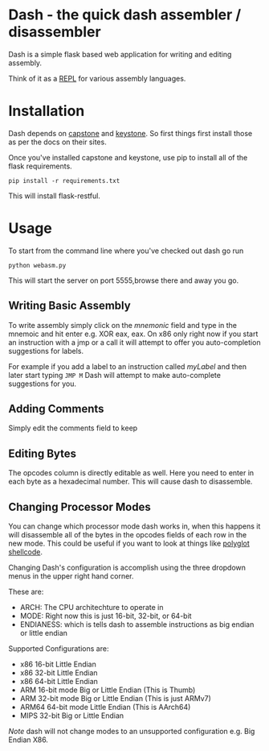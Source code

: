 # Dash - the quick dash assembler / disassembler

Dash is a simple flask based web application for writing and editing assembly. 

Think of it as a [REPL](https://en.wikipedia.org/wiki/Read%E2%80%93eval%E2%80%93print_loop) for various assembly languages.

# Installation

Dash depends on [capstone](http://www.capstone-engine.org/) and [keystone](http://www.keystone-engine.org/). So first things first install those as per the docs on their sites.

Once you've installed capstone and keystone, use pip to install all of the flask requirements. 

`pip install -r requirements.txt`

This will install flask-restful. 

# Usage

To start from the command line where you've checked out dash go run

`python webasm.py`

This will start the server on port 5555,browse there and away you go. 

## Writing Basic Assembly

To write assembly simply click on the *mnemonic* field and type in the mnemoic and hit enter e.g. XOR eax, eax. On x86 only right now if you start an instruction with a jmp or a call it will attempt to offer you auto-completion suggestions for labels.

For example if you add a label to an instruction called *myLabel* and then later start typing `JMP M` Dash will attempt to make auto-complete suggestions for you. 

## Adding Comments

Simply edit the comments field to keep

## Editing Bytes

The opcodes column is directly editable as well. Here you need to enter in each byte as a hexadecimal number. This will cause dash to disassemble. 

## Changing Processor Modes

You can change which processor mode dash works in, when this happens it will disassemble all of the bytes in the opcodes fields of each row in the new mode. This could be useful if you want to look at things like [polyglot shellcode](http://hyperpolyglot.org/unix-shells).

Changing Dash's configuration is accomplish using the three dropdown menus in the upper right hand corner.

These are:
  * ARCH: The CPU architechture to operate in
  * MODE: Right now this is just 16-bit, 32-bit, or 64-bit
  * ENDIANESS: which is tells dash to assemble instructions as big endian or little endian
  
Supported Configurations are:
 * x86 16-bit Little Endian
 * x86 32-bit Little Endian
 * x86 64-bit Little Endian
 * ARM 16-bit mode Big or Little Endian (This is Thumb)
 * ARM 32-bit mode Big or Little Endian (This is just ARMv7)
 * ARM64 64-bit mode Little Endian (This is AArch64)
 * MIPS 32-bit Big or Little Endian

*Note* dash will not change modes to an unsupported configuration e.g. Big Endian X86.
